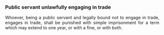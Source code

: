 ### Public servant unlawfully engaging in trade
<div style="text-align: justify">

Whoever, being a public servant and legally bound not to engage in trade, engages in trade, shall be punished with simple imprisonment for a term which may extend to one year, or with a fine, or with both.

</div>
